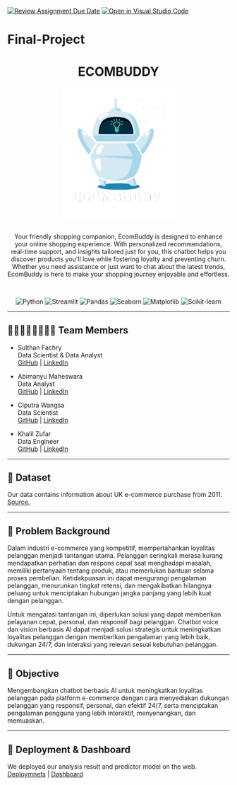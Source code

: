 [![Review Assignment Due Date](https://classroom.github.com/assets/deadline-readme-button-22041afd0340ce965d47ae6ef1cefeee28c7c493a6346c4f15d667ab976d596c.svg)](https://classroom.github.com/a/2mKiLC5p)
[![Open in Visual Studio Code](https://classroom.github.com/assets/open-in-vscode-2e0aaae1b6195c2367325f4f02e2d04e9abb55f0b24a779b69b11b9e10269abc.svg)](https://classroom.github.com/online_ide?assignment_repo_id=16735103&assignment_repo_type=AssignmentRepo)
# Final-Project

<!-- [![Open in Visual Studio Code](https://classroom.github.com/assets/open-in-vscode-2e0aaae1b6195c2367325f4f02e2d04e9abb55f0b24a779b69b11b9e10269abc.svg)](https://classroom.github.com/online_ide?assignment_repo_id=15332142&assignment_repo_type=AssignmentRepo) -->


<a name="readme-top"></a>

<div align='center'>
    <h1><b>ECOMBUDDY</b></h1>
    <img src='ECOMBUDDY.png' width="256"/>
    <br><br>
    <p>Your friendly shopping companion, EcomBuddy is designed to enhance your online shopping experience. With personalized recommendations, real-time support, and insights tailored just for you, this chatbot helps you discover products you'll love while fostering loyalty and preventing churn. Whether you need assistance or just want to chat about the latest trends, EcomBuddy is here to make your shopping journey enjoyable and effortless.</p>
    <br>

![Python](https://badgen.net/badge/Python/3.12.5/blue?)
![Streamlit](https://badgen.net/badge/Streamlit/1.10.0/orange?)
![Pandas](https://badgen.net/badge/Pandas/1.4.3/blue?)
![Seaborn](https://badgen.net/badge/Seaborn/0.13.2/purple?)
![Matplotlib](https://badgen.net/badge/Matplotlib/3.9.2/orange?)
![Scikit-learn](https://badgen.net/badge/scikit-learn/1.5.1/yellow?)

</div>

---

## 👨🏻‍👩🏻‍👦🏻‍👦🏻 **Team Members**
- Sulthan Fachry  
Data Scientist & Data Analyst<br>
    [GitHub](https://github.com/sulthanfi) | [LinkedIn](https://www.linkedin.com/in/sulthan-fachry-inadamar-4309b4195/)

- Abimanyu Maheswara<br>
Data Analyst<br>
    [GitHub](https://github.com/abimanyukayana) | [LinkedIn](https://www.linkedin.com/in/abimanyu-kayana-maheswara/)

- Ciputra Wangsa <br>
Data Scientist<br>
    [GitHub](https://github.com/ciputrawangsa) | [LinkedIn](https://www.linkedin.com/in/ciputra-wangsa/)

- Khalil Zufar <br>
Data Engineer<br>
    [GitHub](https://github.com/khalilzufar) | [LinkedIn](https://www.linkedin.com/in/khalil-zufar/)

--- 
## 💾 **Dataset**
Our data contains information about UK e-commerce purchase from 2011.
[Source.](https://www.kaggle.com/datasets/carrie1/ecommerce-data/data)

---
## 📝 **Problem Background**

Dalam industri e-commerce yang kompetitif, mempertahankan loyalitas pelanggan menjadi tantangan utama. Pelanggan seringkali merasa kurang mendapatkan perhatian dan respons cepat saat menghadapi masalah, memiliki pertanyaan tentang produk, atau memerlukan bantuan selama proses pembelian. Ketidakpuasan ini dapat mengurangi pengalaman pelanggan, menurunkan tingkat retensi, dan mengakibatkan hilangnya peluang untuk menciptakan hubungan jangka panjang yang lebih kuat dengan pelanggan.

Untuk mengatasi tantangan ini, diperlukan solusi yang dapat memberikan pelayanan cepat, personal, dan responsif bagi pelanggan. Chatbot voice dan vision berbasis AI dapat menjadi solusi strategis untuk meningkatkan loyalitas pelanggan dengan memberikan pengalaman yang lebih baik, dukungan 24/7, dan interaksi yang relevan sesuai kebutuhan pelanggan.

---
## 🎯 **Objective**

Mengembangkan chatbot berbasis AI untuk meningkatkan loyalitas pelanggan pada platform e-commerce dengan cara menyediakan dukungan pelanggan yang responsif, personal, dan efektif 24/7, serta menciptakan pengalaman pengguna yang lebih interaktif, menyenangkan, dan memuaskan.

---
## 🚀 **Deployment & Dashboard**
We deployed our analysis result and predictor model on the web.
[Deploymnets](https://huggingface.co/spaces/dnirfana/Complaint_Ease?logs=build) | [Dashboard](https://bit.ly/Complaint-Ease-Dashboard)
